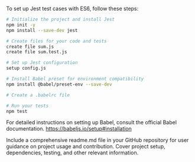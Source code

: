 To set up Jest test cases with ES6, follow these steps:

```bash
# Initialize the project and install Jest
npm init -y
npm install --save-dev jest

# Create files for your code and tests
create file sum.js
create file sum.test.js

# Set up Jest configuration
setup config.js

# Install Babel preset for environment compatibility
npm install @babel/preset-env --save-dev

# Create a .babelrc file

# Run your tests
npm test
```

For detailed instructions on setting up Babel, consult the official Babel documentation.
https://babeljs.io/setup#installation

Include a comprehensive readme.md file in your GitHub repository for user guidance on project usage and contribution. Cover project setup, dependencies, testing, and other relevant information.
